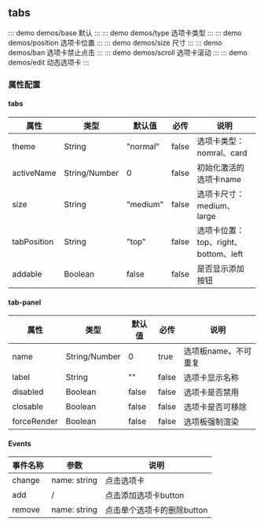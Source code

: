 ## tabs 

::: demo demos/base 默认
:::
::: demo demos/type 选项卡类型
:::
::: demo demos/position 选项卡位置
:::
::: demo demos/size 尺寸
:::
::: demo demos/ban 选项卡禁止点击
:::
::: demo demos/scroll 选项卡滚动
:::
::: demo demos/edit 动态选项卡
:::

### 属性配置
#### tabs
| 属性 | 类型 | 默认值 | 必传 | 说明 |
|-----|-----|-----|-----|-----|
| theme | String | "normal" | false | 选项卡类型：nomral、card |
| activeName | String/Number | 0 | false | 初始化激活的选项卡name |
| size | String | "medium" | false | 选项卡尺寸：medium、large |
| tabPosition | String | "top" | false | 选项卡位置：top、right、bottom、left |
| addable | Boolean | false | false | 是否显示添加按钮 |

#### tab-panel
| 属性 | 类型 | 默认值 | 必传 | 说明 |
|-----|-----|-----|-----|-----|
| name | String/Number | 0 | true | 选项板name，不可重复 |
| label | String | "" | false | 选项卡显示名称 |
| disabled | Boolean | false | false | 选项卡是否禁用 |
| closable | Boolean | false | false | 选项卡是否可移除 |
| forceRender | Boolean | false | false | 选项板强制渲染 |

#### Events
| 事件名称 | 参数 | 说明 |
|-----|-----|-----|
| change | name: string | 点击选项卡 |
| add | / | 点击添加选项卡button |
| remove | name: string | 点击单个选项卡的删除button |